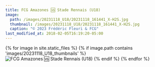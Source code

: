 ```yaml
---
title: FCG Amazones 🆚 Stade Rennais (U18)
image: 
  path: /images/20231118_U18/20231118_161441_X-H2S.jpg
  thumbnail: /images/20231118_U18/20231118_161441_X-H2S.jpg
  caption: "© 2023 Frédéric Fleuri & FCG"
last_modified_at: 2018-02-05T16:19:20-05:00
---
```


{% for image in site.static_files %}
    {% if image.path contains 'images/20231118_U18_thumbnails' %}
        <img src="{{ site.baseurl }}{{ image.path }}" alt="FCG Amazones 🆚 Stade Rennais (U18)" />
    {% endif %}
{% endfor %}